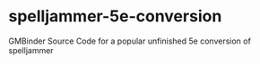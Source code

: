 # spelljammer-5e-conversion
GMBinder Source Code for a popular unfinished 5e conversion of spelljammer
